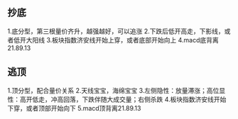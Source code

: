 
## 抄底

1.底分型，第三根量价齐升，越强越好，可以追涨
2.下跌后低开高走，下影线，或者低开大阳线
3.板块指数济安线开始上穿，或者底部开始向上
4.macd底背离21.89.13


## 逃顶

1.顶分型，配合量价关系
2.天线宝宝，海绵宝宝
3.左侧隐性：放量滞涨；高位显性：高开低走，冲高回落，下跌伴随大成交量；右侧杀跌
4.板块指数济安线开始下穿，或者顶部开始向下
5.macd顶背离21.89.13